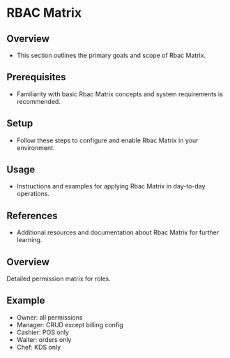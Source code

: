 # RBAC Matrix

## Overview
- This section outlines the primary goals and scope of Rbac Matrix.

## Prerequisites
- Familiarity with basic Rbac Matrix concepts and system requirements is recommended.

## Setup
- Follow these steps to configure and enable Rbac Matrix in your environment.

## Usage
- Instructions and examples for applying Rbac Matrix in day-to-day operations.

## References
- Additional resources and documentation about Rbac Matrix for further learning.


## Overview
Detailed permission matrix for roles.

## Example
- Owner: all permissions
- Manager: CRUD except billing config
- Cashier: POS only
- Waiter: orders only
- Chef: KDS only
